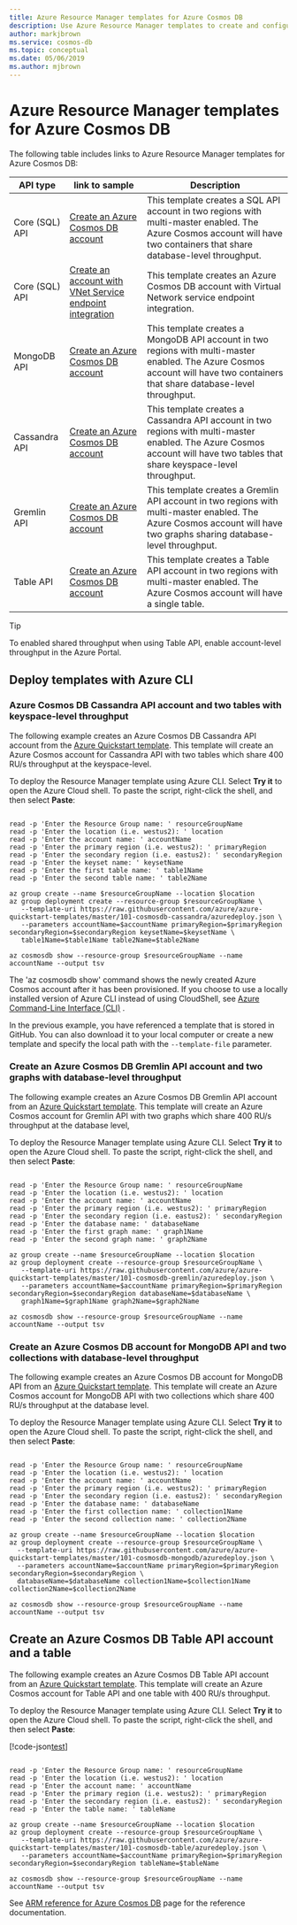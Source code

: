 ```yaml
---
title: Azure Resource Manager templates for Azure Cosmos DB
description: Use Azure Resource Manager templates to create and configure Azure Cosmos DB. 
author: markjbrown
ms.service: cosmos-db
ms.topic: conceptual
ms.date: 05/06/2019
ms.author: mjbrown
---
```


# Azure Resource Manager templates for Azure Cosmos DB

The following table includes links to Azure Resource Manager templates for Azure Cosmos DB:

|**API type** | **link to sample**| **Description** |
|---|---| ---|
|Core (SQL) API| [Create an Azure Cosmos DB account](https://github.com/Azure/azure-quickstart-templates/tree/master/101-cosmosdb-sql) | This template creates a SQL API account in two regions with multi-master enabled. The Azure Cosmos account will have two containers that share database-level throughput. |
|Core (SQL) API | [Create an account with VNet Service endpoint integration](https://github.com/Azure/azure-quickstart-templates/tree/master/101-cosmosdb-sql-shared-ru) | This template creates an Azure Cosmos DB account with Virtual Network service endpoint integration. |
| MongoDB API | [Create an Azure Cosmos DB account](https://github.com/Azure/azure-quickstart-templates/tree/master/101-cosmosdb-mongodb) | This template creates a MongoDB API account in two regions with multi-master enabled. The Azure Cosmos account will have two containers that share database-level throughput. |
| Cassandra API | [Create an Azure Cosmos DB account](https://github.com/Azure/azure-quickstart-templates/tree/master/101-cosmosdb-cassandra) | This template creates a Cassandra API account in two regions with multi-master enabled. The Azure Cosmos account will have two tables that share keyspace-level throughput. |
| Gremlin API| [Create an Azure Cosmos DB account](https://github.com/Azure/azure-quickstart-templates/tree/master/101-cosmosdb-gremlin) | This template creates a Gremlin API account in two regions with multi-master enabled. The Azure Cosmos account will have two graphs sharing database-level throughput. |
| Table API | [Create an Azure Cosmos DB account](https://github.com/Azure/azure-quickstart-templates/tree/master/101-cosmosdb-table) | This template  creates a Table API account in two regions with multi-master enabled. The Azure Cosmos account will have a single table. |

> [!TIP]
> To enabled shared throughput when using Table API, enable account-level throughput in the Azure Portal.

## Deploy templates with Azure CLI

### Azure Cosmos DB Cassandra API account and two tables with keyspace-level throughput

The following example creates an Azure Cosmos DB Cassandra API account from the [Azure Quickstart template](https://raw.githubusercontent.com/Azure/azure-quickstart-templates/master/101-cosmosdb-cassandra/azuredeploy.json). This template will create an Azure Cosmos account for Cassandra API with two tables which share 400 RU/s throughput at the keyspace-level. 

To deploy the Resource Manager template using Azure CLI. Select **Try it** to open the Azure Cloud shell. To paste the script, right-click the shell, and then select **Paste**:

```azurecli-interactive

read -p 'Enter the Resource Group name: ' resourceGroupName
read -p 'Enter the location (i.e. westus2): ' location
read -p 'Enter the account name: ' accountName
read -p 'Enter the primary region (i.e. westus2): ' primaryRegion
read -p 'Enter the secondary region (i.e. eastus2): ' secondaryRegion
read -p 'Enter the keyset name: ' keysetName
read -p 'Enter the first table name: ' table1Name
read -p 'Enter the second table name: ' table2Name

az group create --name $resourceGroupName --location $location
az group deployment create --resource-group $resourceGroupName \
   --template-uri https://raw.githubusercontent.com/azure/azure-quickstart-templates/master/101-cosmosdb-cassandra/azuredeploy.json \
   --parameters accountName=$accountName primaryRegion=$primaryRegion secondaryRegion=$secondaryRegion keysetName=$keysetName \
   table1Name=$table1Name table2Name=$table2Name

az cosmosdb show --resource-group $resourceGroupName --name accountName --output tsv
```

The 'az cosmosdb show' command shows the newly created Azure Cosmos account after it has been provisioned. If you choose to use a locally installed version of Azure CLI instead of using CloudShell, see [Azure Command-Line Interface (CLI)](/cli/azure/) .

In the previous example, you have referenced a template that is stored in GitHub. You can also download it to your local computer or create a new template and specify the local path with the `--template-file` parameter.

### Create an Azure Cosmos DB Gremlin API account and two graphs with database-level throughput

The following example creates an Azure Cosmos DB Gremlin API account from an [Azure Quickstart template](https://raw.githubusercontent.com/Azure/azure-quickstart-templates/master/101-cosmosdb-gremlin/azuredeploy.json). This template will create an Azure Cosmos account for Gremlin API with two graphs which share 400 RU/s throughput at the database level,

To deploy the Resource Manager template using Azure CLI. Select **Try it** to open the Azure Cloud shell. To paste the script, right-click the shell, and then select **Paste**:

```azurecli-interactive

read -p 'Enter the Resource Group name: ' resourceGroupName
read -p 'Enter the location (i.e. westus2): ' location
read -p 'Enter the account name: ' accountName
read -p 'Enter the primary region (i.e. westus2): ' primaryRegion
read -p 'Enter the secondary region (i.e. eastus2): ' secondaryRegion
read -p 'Enter the database name: ' databaseName
read -p 'Enter the first graph name: ' graph1Name
read -p 'Enter the second graph name: ' graph2Name

az group create --name $resourceGroupName --location $location
az group deployment create --resource-group $resourceGroupName \
   --template-uri https://raw.githubusercontent.com/azure/azure-quickstart-templates/master/101-cosmosdb-gremlin/azuredeploy.json \
   --parameters accountName=$accountName primaryRegion=$primaryRegion secondaryRegion=$secondaryRegion databaseName=$databaseName \
   graph1Name=$graph1Name graph2Name=$graph2Name

az cosmosdb show --resource-group $resourceGroupName --name accountName --output tsv
```

### Create an Azure Cosmos DB account for MongoDB API and two collections with database-level throughput

The following example creates an Azure Cosmos DB account for MongoDB API from an [Azure Quickstart template](https://raw.githubusercontent.com/Azure/azure-quickstart-templates/master/101-cosmosdb-mongodb/azuredeploy.json). This template will create an Azure Cosmos account for MongoDB API with two collections which share 400 RU/s throughput at the database level.

To deploy the Resource Manager template using Azure CLI. Select **Try it** to open the Azure Cloud shell. To paste the script, right-click the shell, and then select **Paste**:

```azurecli-interactive

read -p 'Enter the Resource Group name: ' resourceGroupName
read -p 'Enter the location (i.e. westus2): ' location
read -p 'Enter the account name: ' accountName
read -p 'Enter the primary region (i.e. westus2): ' primaryRegion
read -p 'Enter the secondary region (i.e. eastus2): ' secondaryRegion
read -p 'Enter the database name: ' databaseName
read -p 'Enter the first collection name: ' collection1Name
read -p 'Enter the second collection name: ' collection2Name

az group create --name $resourceGroupName --location $location
az group deployment create --resource-group $resourceGroupName \
  --template-uri https://raw.githubusercontent.com/azure/azure-quickstart-templates/master/101-cosmosdb-mongodb/azuredeploy.json \
  --parameters accountName=$accountName primaryRegion=$primaryRegion secondaryRegion=$secondaryRegion \
  databaseName=$databaseName collection1Name=$collection1Name collection2Name=$collection2Name

az cosmosdb show --resource-group $resourceGroupName --name accountName --output tsv
```

## Create an Azure Cosmos DB Table API account and a table

The following example creates an Azure Cosmos DB Table API account from an [Azure Quickstart template](https://raw.githubusercontent.com/Azure/azure-quickstart-templates/master/101-cosmosdb-table/azuredeploy.json). This template will create an Azure Cosmos account for Table API and one table with 400 RU/s throughput.

To deploy the Resource Manager template using Azure CLI. Select **Try it** to open the Azure Cloud shell. To paste the script, right-click the shell, and then select **Paste**:

[!code-json[test](~/quickstart-templates/101-cosmosdb-create-account/azuredeploy.json)]

```azurecli-interactive

read -p 'Enter the Resource Group name: ' resourceGroupName
read -p 'Enter the location (i.e. westus2): ' location
read -p 'Enter the account name: ' accountName
read -p 'Enter the primary region (i.e. westus2): ' primaryRegion
read -p 'Enter the secondary region (i.e. eastus2): ' secondaryRegion
read -p 'Enter the table name: ' tableName

az group create --name $resourceGroupName --location $location
az group deployment create --resource-group $resourceGroupName \
   --template-uri https://raw.githubusercontent.com/azure/azure-quickstart-templates/master/101-cosmosdb-table/azuredeploy.json \
   --parameters accountName=$accountName primaryRegion=$primaryRegion secondaryRegion=$secondaryRegion tableName=$tableName

az cosmosdb show --resource-group $resourceGroupName --name accountName --output tsv
```


See [ARM reference for Azure Cosmos DB](azure/templates/microsoft.documentdb/allversions) page for the reference documentation.